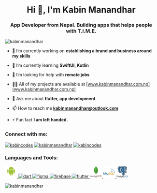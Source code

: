 <h1 align="center">Hi 👋, I'm Kabin Manandhar</h1>
<h3 align="center">App Developer from Nepal. Building apps that helps people with T.I.M.E.</h3>

<p align="left"> <img src="https://komarev.com/ghpvc/?username=kabinmanandhar&label=Profile%20views&color=0e75b6&style=flat" alt="kabinmanandhar" /> </p>

- 🔭 I’m currently working on **establishing a brand and business around my skills**

- 🌱 I’m currently learning **SwiftUI, Kotlin**

- 🤝 I’m looking for help with **remote jobs**

- 👨‍💻 All of my projects are available at [www.kabinmanandhar.com.np](www.kabinmanandhar.com.np)

- 💬 Ask me about **flutter, app development**

- 📫 How to reach me **kabinmanandhar@outlook.com**

- ⚡ Fun fact **I am left handed.**

<h3 align="left">Connect with me:</h3>
<p align="left">
<a href="https://twitter.com/sayamikabin" target="blank"><img align="center" src="https://raw.githubusercontent.com/rahuldkjain/github-profile-readme-generator/master/src/images/icons/Social/twitter.svg" alt="kabincodes" height="30" width="40" /></a>
<a href="https://linkedin.com/in/kabinmanandhar" target="blank"><img align="center" src="https://raw.githubusercontent.com/rahuldkjain/github-profile-readme-generator/master/src/images/icons/Social/linked-in-alt.svg" alt="kabinmanandhar" height="30" width="40" /></a>
<a href="https://instagram.com/kabincodes" target="blank"><img align="center" src="https://raw.githubusercontent.com/rahuldkjain/github-profile-readme-generator/master/src/images/icons/Social/instagram.svg" alt="kabincodes" height="30" width="40" /></a>
</p>

<h3 align="left">Languages and Tools:</h3>
<p align="left"> <a href="https://developer.android.com" target="_blank" rel="noreferrer"> <img src="https://raw.githubusercontent.com/devicons/devicon/master/icons/android/android-original-wordmark.svg" alt="android" width="40" height="40"/> </a> <a href="https://dart.dev" target="_blank" rel="noreferrer"> <img src="https://www.vectorlogo.zone/logos/dartlang/dartlang-icon.svg" alt="dart" width="40" height="40"/> </a> <a href="https://www.figma.com/" target="_blank" rel="noreferrer"> <img src="https://www.vectorlogo.zone/logos/figma/figma-icon.svg" alt="figma" width="40" height="40"/> </a> <a href="https://firebase.google.com/" target="_blank" rel="noreferrer"> <img src="https://www.vectorlogo.zone/logos/firebase/firebase-icon.svg" alt="firebase" width="40" height="40"/> </a> <a href="https://flutter.dev" target="_blank" rel="noreferrer"> <img src="https://www.vectorlogo.zone/logos/flutterio/flutterio-icon.svg" alt="flutter" width="40" height="40"/> </a> <a href="https://www.mongodb.com/" target="_blank" rel="noreferrer"> <img src="https://raw.githubusercontent.com/devicons/devicon/master/icons/mongodb/mongodb-original-wordmark.svg" alt="mongodb" width="40" height="40"/> </a> <a href="https://www.mysql.com/" target="_blank" rel="noreferrer"> <img src="https://raw.githubusercontent.com/devicons/devicon/master/icons/mysql/mysql-original-wordmark.svg" alt="mysql" width="40" height="40"/> </a> <a href="https://www.postgresql.org" target="_blank" rel="noreferrer"> <img src="https://raw.githubusercontent.com/devicons/devicon/master/icons/postgresql/postgresql-original-wordmark.svg" alt="postgresql" width="40" height="40"/> </a> </p>

<p><img align="center" src="https://github-readme-stats.vercel.app/api/top-langs?username=kabinmanandhar&show_icons=true&locale=en&layout=compact" alt="kabinmanandhar" /></p>
